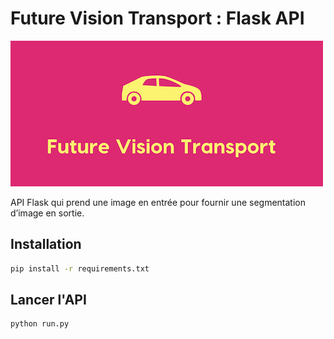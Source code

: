 # Future Vision Transport : Flask API

![Logo](banner.png)

API Flask qui prend une image en entrée pour fournir une segmentation d’image en sortie.

## Installation

```sh
pip install -r requirements.txt
```

## Lancer l'API

```sh
python run.py
```
